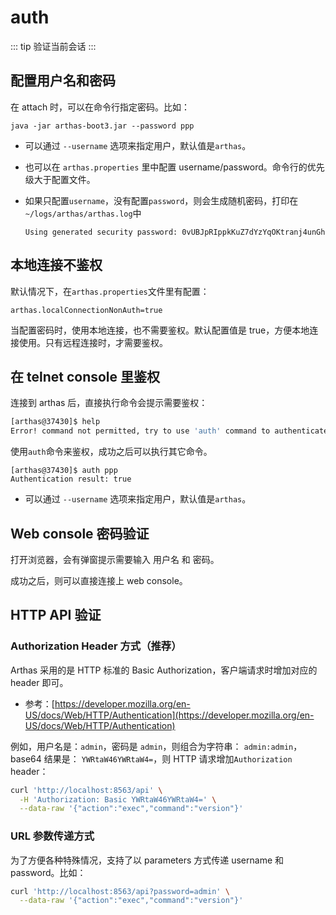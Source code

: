 # auth

::: tip
验证当前会话
:::

## 配置用户名和密码

在 attach 时，可以在命令行指定密码。比如：

```
java -jar arthas-boot3.jar --password ppp
```

- 可以通过 `--username` 选项来指定用户，默认值是`arthas`。
- 也可以在 `arthas.properties` 里中配置 username/password。命令行的优先级大于配置文件。
- 如果只配置`username`，没有配置`password`，则会生成随机密码，打印在`~/logs/arthas/arthas.log`中

  ```
  Using generated security password: 0vUBJpRIppkKuZ7dYzYqOKtranj4unGh
  ```

## 本地连接不鉴权

默认情况下，在`arthas.properties`文件里有配置：

```
arthas.localConnectionNonAuth=true
```

当配置密码时，使用本地连接，也不需要鉴权。默认配置值是 true，方便本地连接使用。只有远程连接时，才需要鉴权。

## 在 telnet console 里鉴权

连接到 arthas 后，直接执行命令会提示需要鉴权：

```bash
[arthas@37430]$ help
Error! command not permitted, try to use 'auth' command to authenticates.
```

使用`auth`命令来鉴权，成功之后可以执行其它命令。

```
[arthas@37430]$ auth ppp
Authentication result: true
```

- 可以通过 `--username` 选项来指定用户，默认值是`arthas`。

## Web console 密码验证

打开浏览器，会有弹窗提示需要输入 用户名 和 密码。

成功之后，则可以直接连接上 web console。

## HTTP API 验证

### Authorization Header 方式（推荐）

Arthas 采用的是 HTTP 标准的 Basic Authorization，客户端请求时增加对应的 header 即可。

- 参考：[https://developer.mozilla.org/en-US/docs/Web/HTTP/Authentication](https://developer.mozilla.org/en-US/docs/Web/HTTP/Authentication)

例如，用户名是：`admin`，密码是 `admin`，则组合为字符串： `admin:admin`，base64 结果是： `YWRtaW46YWRtaW4=`，则 HTTP 请求增加`Authorization` header：

```bash
curl 'http://localhost:8563/api' \
  -H 'Authorization: Basic YWRtaW46YWRtaW4=' \
  --data-raw '{"action":"exec","command":"version"}'
```

### URL 参数传递方式

为了方便各种特殊情况，支持了以 parameters 方式传递 username 和 password。比如：

```bash
curl 'http://localhost:8563/api?password=admin' \
  --data-raw '{"action":"exec","command":"version"}'
```

